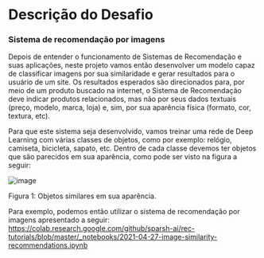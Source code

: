 # Descrição do Desafio

### Sistema de recomendação por imagens
Depois de entender o funcionamento de Sistemas de Recomendação e suas aplicações, neste projeto vamos então desenvolver um modelo capaz de classificar imagens por sua similaridade e gerar resultados para o usuário de um site. Os resultados esperados são direcionados para, por meio de um produto buscado na internet, o Sistema de Recomendação deve indicar produtos relacionados, mas não por seus dados textuais (preço, modelo, marca, loja) e, sim, por sua aparência física (formato, cor, textura, etc).  

Para que este sistema seja desenvolvido, vamos treinar uma rede de Deep Learning com várias classes de objetos, como por exemplo: relógio, camiseta, bicicleta, sapato, etc.  Dentro de cada classe devemos ter objetos que são parecidos em sua aparência, como pode ser visto na figura a seguir: 

![image](https://github.com/ianmateusES/dio-image_recommendation_system/assets/52402726/6c3b3604-ac3d-4db4-bdc3-a50b82ade4cd)

Figura 1: Objetos similares em sua aparência.  

 

Para exemplo, podemos então utilizar o sistema de recomendação por imagens apresentado a seguir: https://colab.research.google.com/github/sparsh-ai/rec-tutorials/blob/master/_notebooks/2021-04-27-image-similarity-recommendations.ipynb 

